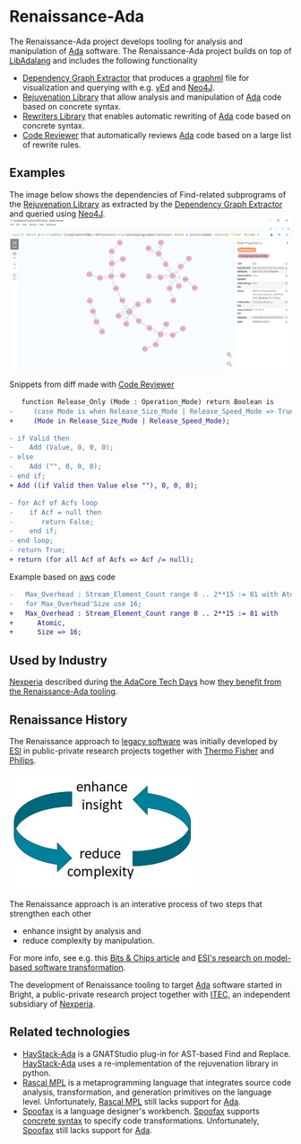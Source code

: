# Renaissance-Ada
The Renaissance-Ada project develops tooling for analysis and manipulation of [Ada](https://en.wikipedia.org/wiki/Ada_(programming_language)) software.
The Renaissance-Ada project builds on top of [LibAdalang](https://adaco.re/libadalang) and includes the following functionality
* [Dependency Graph Extractor](/src/tools/Dependency_Graph_Extractor) that produces a [graphml](http://graphml.graphdrawing.org) file for visualization and querying 
with e.g. [yEd](https://www.yworks.com/products/yed) and [Neo4J](https://neo4j.com/).
* [Rejuvenation Library](/src/libraries/Rejuvenation_Lib) that 
allow analysis and manipulation of [Ada](https://en.wikipedia.org/wiki/Ada_(programming_language))  code based on concrete syntax.
* [Rewriters Library](/src/libraries/Rewriters_Lib) that
enables automatic rewriting of [Ada](https://en.wikipedia.org/wiki/Ada_(programming_language)) code based on concrete syntax.
* [Code Reviewer](/src/tools/Code_Reviewer) that automatically reviews [Ada](https://en.wikipedia.org/wiki/Ada_(programming_language)) code 
based on a large list of rewrite rules.

## Examples

The image below shows the dependencies of Find-related subprograms of 
the [Rejuvenation Library](/src/libraries/Rejuvenation_Lib)
as extracted by the [Dependency Graph Extractor](/src/tools/Dependency_Graph_Extractor) and 
queried using [Neo4J](https://neo4j.com/).
![Dependencies of Find-related subprograms of the Rejuvenation Library](/doc/Relations_Of_Find.jpg)

Snippets from diff made with [Code Reviewer](/src/tools/Code_Reviewer)
```diff
   function Release_Only (Mode : Operation_Mode) return Boolean is
-     (case Mode is when Release_Size_Mode | Release_Speed_Mode => True, when others => False);
+     (Mode in Release_Size_Mode | Release_Speed_Mode);
```

```diff
- if Valid then
-    Add (Value, 0, 0, 0);
- else
-    Add ("", 0, 0, 0);
- end if;
+ Add ((if Valid then Value else ""), 0, 0, 0);
```

```diff
- for Acf of Acfs loop
-    if Acf = null then
-       return False;
-    end if;
- end loop;
- return True;
+ return (for all Acf of Acfs => Acf /= null);
```

Example based on [aws](https://github.com/AdaCore/aws/blob/7488c0f6f4c593b51e8b61b94d245e2ff4896e33/config/ssl/aws-net-ssl__openssl.adb#L215) code
```diff
-   Max_Overhead : Stream_Element_Count range 0 .. 2**15 := 81 with Atomic;
-   for Max_Overhead'Size use 16;
+   Max_Overhead : Stream_Element_Count range 0 .. 2**15 := 81 with
+      Atomic,
+      Size => 16;
```

## Used by Industry
[Nexperia](https://nexperia.com) described during [the AdaCore Tech Days](https://events.adacore.com/eutechday2021) 
how [they benefit from the Renaissance-Ada tooling](https://www.youtube.com/watch?v=EHrd-9wgALM).

## Renaissance History

The Renaissance approach to [legacy software](https://en.wikipedia.org/wiki/Legacy_code) was initially developed by [ESI](https://esi.nl)
in public-private research projects together with [Thermo Fisher](https://thermofisher.com) and [Philips](http://philips.com).

![Enhance insight and reduce complexity](/doc/enhance-insight-reduce-complexity.jpg)

The Renaissance approach is an interative process of
two steps that strengthen each other
* enhance insight by analysis and 
* reduce complexity by manipulation.

For more info, see e.g. this 
[Bits & Chips article](https://bits-chips.nl/artikel/esi-helps-thermo-fisher-and-philips-grease-their-software-machines)
and [ESI's research on model-based software transformation](https://esi.nl/research/output/methods/model-based-software-transformation).

The development of Renaissance tooling to target [Ada](https://en.wikipedia.org/wiki/Ada_(programming_language)) software
started in Bright, a public-private research project together with [ITEC](https://itecequipment.com), 
an independent subsidiary of [Nexperia](https://nexperia.com).

## Related technologies
* [HayStack-Ada](https://github.com/BurritoZz/Haystack-Ada) is a GNATStudio plug-in for AST-based Find and Replace. 
[HayStack-Ada](https://github.com/BurritoZz/Haystack-Ada) uses a re-implementation of the rejuvenation library in python.
* [Rascal MPL](https://www.rascal-mpl.org) is a metaprogramming language that 
integrates source code analysis, transformation, and generation primitives on the language level.
Unfortunately, [Rascal MPL](https://www.rascal-mpl.org) still lacks support for [Ada](https://en.wikipedia.org/wiki/Ada_(programming_language)).
* [Spoofax](https://spoofax.dev) is a language designer's workbench. [Spoofax](https://spoofax.dev) supports [concrete syntax](https://www.spoofax.dev/howtos/stratego/concrete-syntax) to specify code transformations.
Unfortunately, [Spoofax](https://spoofax.dev) still lacks support for [Ada](https://en.wikipedia.org/wiki/Ada_(programming_language)).
